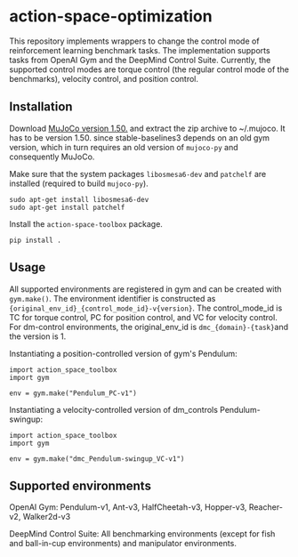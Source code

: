 # action-space-optimization
This repository implements wrappers to change the control mode of reinforcement learning benchmark tasks.
The implementation supports tasks from OpenAI Gym and the DeepMind Control Suite.
Currently, the supported control modes are torque control (the regular control mode of the benchmarks), velocity control, and position control.

## Installation
Download [MuJoCo version 1.50.](https://www.roboti.us/download/mjpro150_linux.zip) and extract the zip archive to ~/.mujoco.
It has to be version 1.50. since stable-baselines3 depends on an old gym version, which in turn requires an old version of `mujoco-py` and consequently MuJoCo.

Make sure that the system packages `libosmesa6-dev` and `patchelf` are installed (required to build `mujoco-py`).
```
sudo apt-get install libosmesa6-dev
sudo apt-get install patchelf
```

Install the `action-space-toolbox` package.
```
pip install .
```

## Usage
All supported environments are registered in gym and can be created with `gym.make()`.
The environment identifier is constructed as `{original_env_id}_{control_mode_id}-v{version}`.
The control_mode_id is TC for torque control, PC for position control, and VC for velocity control.
For dm-control environments, the original_env_id is `dmc_{domain}-{task}`and the version is 1.

Instantiating a position-controlled version of gym's Pendulum:
```
import action_space_toolbox
import gym

env = gym.make("Pendulum_PC-v1")
```

Instantiating a velocity-controlled version of dm_controls Pendulum-swingup:
```
import action_space_toolbox
import gym

env = gym.make("dmc_Pendulum-swingup_VC-v1")
```

## Supported environments
OpenAI Gym: Pendulum-v1, Ant-v3, HalfCheetah-v3, Hopper-v3, Reacher-v2, Walker2d-v3

DeepMind Control Suite: All benchmarking environments (except for fish and ball-in-cup environments) and manipulator environments.